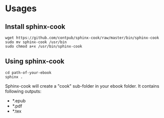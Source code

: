 Usages
======

Install sphinx-cook
-------------------

	wget https://github.com/contpub/sphinx-cook/raw/master/bin/sphinx-cook
	sudo mv sphinx-cook /usr/bin
	sudo chmod a+x /usr/bin/sphinx-cook

Using sphinx-cook
-----------------

	cd path-of-your-ebook
	sphinx .

Sphinx-cook will create a "cook" sub-folder in your ebook folder.
It contains following outputs:

* *.epub
* *.pdf
* *.tex
